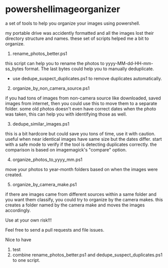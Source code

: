 # powershellimageorganizer
a set of tools to help you organize your images using powershell.

my portable drive was accidently formatted and all the images lost their directory structure and names. these set of scripts helped me a bit to organize.

1. rename_photos_better.ps1

this script can help you to rename the photos to yyyy-MM-dd-HH-mm-ss_bytes format. The last bytes could help you to manually deduplicate.
 - use dedupe_suspect_duplicates.ps1 to remove duplicates automatically.

2. organize_by_non_camera_source.ps1

if you had tons of images from non-camera source like downloaded, saved images from internet, then you could use this to move them to a separate folder. some old photos doesn't even have correct dates when the photo was taken, this can help you with identifying those as well.

3. dedupe_similar_images.ps1

this is a bit hardcore but could save you tons of time, use it with caution. useful when near identical images have same size but the dates differ. start with a safe mode to verify if the tool is detecting duplicates correctly. the comparison is based on imagemagick's "compare" option.

4. organize_photos_to_yyyy_mm.ps1

move your photos to year-month folders based on when the images were created.

5. organize_by_camera_make.ps1

if there are images came from different sources within a same folder and you want them classify, you could try to organize by the camera makes. this creates a folder named by the camera make and moves the images accordingly.


Use at your own risk!!!

Feel free to send a pull requests and file issues.

Nice to have
1. test
2. combine rename_photos_better.ps1 and dedupe_suspect_duplicates.ps1 to one script.
